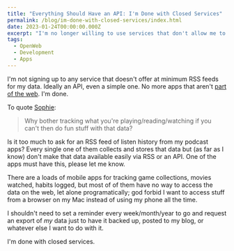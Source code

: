 ```yaml
---
title: "Everything Should Have an API: I'm Done with Closed Services"
permalink: /blog/im-done-with-closed-services/index.html
date: 2023-01-24T00:00:00.000Z
excerpt: "I'm no longer willing to use services that don't allow me to access my data via an API or RSS"
tags:
  - OpenWeb
  - Development
  - Apps
---
```


I'm not signing up to any service that doesn't offer at minimum RSS feeds for my data. Ideally an API, even a simple one. No more apps that aren't [part of the web](https://www.jwz.org/blog/2022/11/psa-do-not-use-services-that-hate-the-internet/). I'm done.

To quote [Sophie](https://localghost.dev/blog/everything-should-have-an-api-adventures-in-trying-to-automate-stuff/):

> Why bother tracking what you're playing/reading/watching if you can't then do fun stuff with that data? 

Is it too much to ask for an RSS feed of listen history from my podcast apps? Every single one of them collects and stores that data but (as far as I know) don't make that data available easily via RSS or an API. One of the apps must have this, please let me know.

There are a loads of mobile apps for tracking game collections, movies watched, habits logged, but most of of them have no way to access the data on the web, let alone programatically; god forbid I want to access stuff from a browser on my Mac instead of using my phone all the time.

I shouldn't need to set a reminder every week/month/year to go and request an export of _my_ data just to have it backed up, posted to my blog, or whatever else I want to do with it.

I'm done with closed services.
